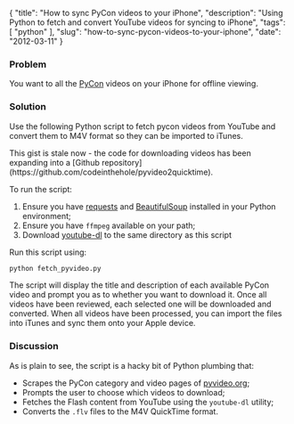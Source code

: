 {
    "title": "How to sync PyCon videos to your iPhone",
    "description": "Using Python to fetch and convert YouTube videos for syncing to iPhone",
    "tags": [
        "python"
    ],
    "slug": "how-to-sync-pycon-videos-to-your-iphone",
    "date": "2012-03-11"
}

### Problem

You want to all the [PyCon](http://pycon.org/) videos on your iPhone for
offline viewing.

### Solution

Use the following Python script to fetch pycon videos from YouTube and
convert them to M4V format so they can be imported to iTunes.

<script src="https://gist.github.com/2018487.js"> </script>

<div class="admonition warning">
    This gist is stale now - the code for downloading videos has been
    expanding into a [Github repository](https://github.com/codeinthehole/pyvideo2quicktime).
</div>

To run the script:

1.  Ensure you have
    [requests](http://docs.python-requests.org/en/v0.10.7/index.html)
    and [BeautifulSoup](http://www.crummy.com/software/BeautifulSoup/)
    installed in your Python environment;
2.  Ensure you have `ffmpeg` available on your path;
3.  Download [youtube-dl](http://rg3.github.com/youtube-dl/) to the same
    directory as this script

Run this script using:

``` bash
python fetch_pyvideo.py
```

The script will display the title and description of each available
PyCon video and prompt you as to whether you want to download it. Once
all videos have been reviewed, each selected one will be downloaded and
converted. When all videos have been processed, you can import the files
into iTunes and sync them onto your Apple device.

### Discussion

As is plain to see, the script is a hacky bit of Python plumbing that:

-   Scrapes the PyCon category and video pages of
    [pyvideo.org](http://pyvideo.org/);
-   Prompts the user to choose which videos to download;
-   Fetches the Flash content from YouTube using the `youtube-dl`
    utility;
-   Converts the `.flv` files to the M4V QuickTime format.

